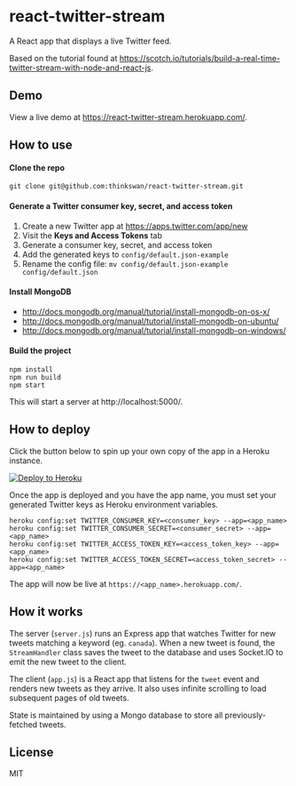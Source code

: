 # react-twitter-stream

A React app that displays a live Twitter feed.

Based on the tutorial found at
https://scotch.io/tutorials/build-a-real-time-twitter-stream-with-node-and-react-js.

## Demo

View a live demo at https://react-twitter-stream.herokuapp.com/.

## How to use

#### Clone the repo

```
git clone git@github.com:thinkswan/react-twitter-stream.git
```

#### Generate a Twitter consumer key, secret, and access token

1. Create a new Twitter app at https://apps.twitter.com/app/new
1. Visit the **Keys and Access Tokens** tab
1. Generate a consumer key, secret, and access token
1. Add the generated keys to `config/default.json-example`
1. Rename the config file: `mv config/default.json-example config/default.json`

#### Install MongoDB

* http://docs.mongodb.org/manual/tutorial/install-mongodb-on-os-x/
* http://docs.mongodb.org/manual/tutorial/install-mongodb-on-ubuntu/
* http://docs.mongodb.org/manual/tutorial/install-mongodb-on-windows/

#### Build the project

```
npm install
npm run build
npm start
```

This will start a server at http://localhost:5000/.

## How to deploy

Click the button below to spin up your own copy of the app in a Heroku
instance.

[![Deploy to Heroku](https://www.herokucdn.com/deploy/button.png)](https://heroku.com/deploy)

Once the app is deployed and you have the app name, you must set your generated
Twitter keys as Heroku environment variables.

```
heroku config:set TWITTER_CONSUMER_KEY=<consumer_key> --app=<app_name>
heroku config:set TWITTER_CONSUMER_SECRET=<consumer_secret> --app=<app_name>
heroku config:set TWITTER_ACCESS_TOKEN_KEY=<access_token_key> --app=<app_name>
heroku config:set TWITTER_ACCESS_TOKEN_SECRET=<access_token_secret> --app=<app_name>
```

The app will now be live at `https://<app_name>.herokuapp.com/`.

## How it works

The server (`server.js`) runs an Express app that watches Twitter for new tweets
matching a keyword (eg. `canada`). When a new tweet is found, the `StreamHandler`
class saves the tweet to the database and uses Socket.IO to emit the new tweet
to the client.

The client (`app.js`) is a React app that listens for the `tweet` event and
renders new tweets as they arrive. It also uses infinite scrolling to load
subsequent pages of old tweets.

State is maintained by using a Mongo database to store all previously-fetched
tweets.

## License

MIT
